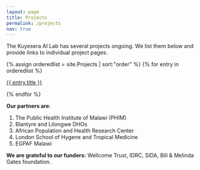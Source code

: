 ```yaml
---
layout: page
title: Projects
permalink: /projects
nav: true
---
```


The Kuyesera AI Lab has several projects ongoing. We list them below and provide links to individual project pages.

{% assign orderedlist = site.Projects | sort:"order" %}
{% for entry in orderedlist %}
  <p>
    <a href="{{site.baseurl}}{{entry.url}}">
      {{ entry.title }}
    </a>
  </p>
{% endfor %}

**Our partners are**:

1. The Public Health Institute of Malawi (PHIM)
2. Blantyre and Lilongwe DHOs
3. African Population and Health Research Center
4. London School of Hygene and Tropical Medicine
5. EGPAF Malawi

**We are grateful to our funders:** Wellcome Trust, IDRC, SIDA, Bill & Melinda Gates foundation. 


[OHDSI]:   [https://www.ohdsi.org]
[inspireweb]:   [https://inspiredata.network/about]
[c19catalog]:   [https://healthdataafrica.org/]
